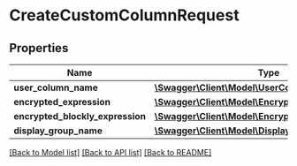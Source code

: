 # CreateCustomColumnRequest

## Properties
Name | Type | Description | Notes
------------ | ------------- | ------------- | -------------
**user_column_name** | [**\Swagger\Client\Model\UserColumName**](UserColumName.md) |  | 
**encrypted_expression** | [**\Swagger\Client\Model\EncryptedExpression**](EncryptedExpression.md) |  | 
**encrypted_blockly_expression** | [**\Swagger\Client\Model\EncryptedBlocklyExpression**](EncryptedBlocklyExpression.md) |  | 
**display_group_name** | [**\Swagger\Client\Model\DisplayGroupName**](DisplayGroupName.md) |  | 

[[Back to Model list]](../README.md#documentation-for-models) [[Back to API list]](../README.md#documentation-for-api-endpoints) [[Back to README]](../README.md)


